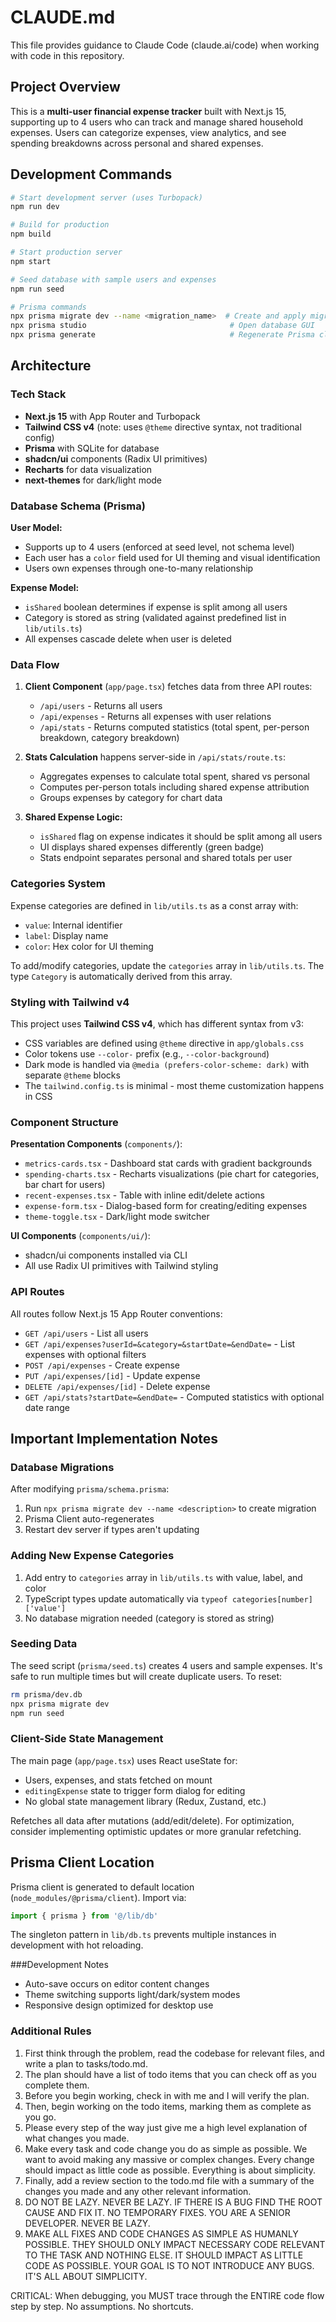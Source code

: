 # CLAUDE.md

This file provides guidance to Claude Code (claude.ai/code) when working with code in this repository.

## Project Overview

This is a **multi-user financial expense tracker** built with Next.js 15, supporting up to 4 users who can track and manage shared household expenses. Users can categorize expenses, view analytics, and see spending breakdowns across personal and shared expenses.

## Development Commands

```bash
# Start development server (uses Turbopack)
npm run dev

# Build for production
npm build

# Start production server
npm start

# Seed database with sample users and expenses
npm run seed

# Prisma commands
npx prisma migrate dev --name <migration_name>  # Create and apply migration
npx prisma studio                                # Open database GUI
npx prisma generate                              # Regenerate Prisma client
```

## Architecture

### Tech Stack
- **Next.js 15** with App Router and Turbopack
- **Tailwind CSS v4** (note: uses `@theme` directive syntax, not traditional config)
- **Prisma** with SQLite for database
- **shadcn/ui** components (Radix UI primitives)
- **Recharts** for data visualization
- **next-themes** for dark/light mode

### Database Schema (Prisma)

**User Model:**
- Supports up to 4 users (enforced at seed level, not schema level)
- Each user has a `color` field used for UI theming and visual identification
- Users own expenses through one-to-many relationship

**Expense Model:**
- `isShared` boolean determines if expense is split among all users
- Category is stored as string (validated against predefined list in `lib/utils.ts`)
- All expenses cascade delete when user is deleted

### Data Flow

1. **Client Component** (`app/page.tsx`) fetches data from three API routes:
   - `/api/users` - Returns all users
   - `/api/expenses` - Returns all expenses with user relations
   - `/api/stats` - Returns computed statistics (total spent, per-person breakdown, category breakdown)

2. **Stats Calculation** happens server-side in `/api/stats/route.ts`:
   - Aggregates expenses to calculate total spent, shared vs personal
   - Computes per-person totals including shared expense attribution
   - Groups expenses by category for chart data

3. **Shared Expense Logic:**
   - `isShared` flag on expense indicates it should be split among all users
   - UI displays shared expenses differently (green badge)
   - Stats endpoint separates personal and shared totals per user

### Categories System

Expense categories are defined in `lib/utils.ts` as a const array with:
- `value`: Internal identifier
- `label`: Display name
- `color`: Hex color for UI theming

To add/modify categories, update the `categories` array in `lib/utils.ts`. The type `Category` is automatically derived from this array.

### Styling with Tailwind v4

This project uses **Tailwind CSS v4**, which has different syntax from v3:

- CSS variables are defined using `@theme` directive in `app/globals.css`
- Color tokens use `--color-` prefix (e.g., `--color-background`)
- Dark mode is handled via `@media (prefers-color-scheme: dark)` with separate `@theme` blocks
- The `tailwind.config.ts` is minimal - most theme customization happens in CSS

### Component Structure

**Presentation Components** (`components/`):
- `metrics-cards.tsx` - Dashboard stat cards with gradient backgrounds
- `spending-charts.tsx` - Recharts visualizations (pie chart for categories, bar chart for users)
- `recent-expenses.tsx` - Table with inline edit/delete actions
- `expense-form.tsx` - Dialog-based form for creating/editing expenses
- `theme-toggle.tsx` - Dark/light mode switcher

**UI Components** (`components/ui/`):
- shadcn/ui components installed via CLI
- All use Radix UI primitives with Tailwind styling

### API Routes

All routes follow Next.js 15 App Router conventions:

- `GET /api/users` - List all users
- `GET /api/expenses?userId=&category=&startDate=&endDate=` - List expenses with optional filters
- `POST /api/expenses` - Create expense
- `PUT /api/expenses/[id]` - Update expense
- `DELETE /api/expenses/[id]` - Delete expense
- `GET /api/stats?startDate=&endDate=` - Computed statistics with optional date range

## Important Implementation Notes

### Database Migrations

After modifying `prisma/schema.prisma`:
1. Run `npx prisma migrate dev --name <description>` to create migration
2. Prisma Client auto-regenerates
3. Restart dev server if types aren't updating

### Adding New Expense Categories

1. Add entry to `categories` array in `lib/utils.ts` with value, label, and color
2. TypeScript types update automatically via `typeof categories[number]['value']`
3. No database migration needed (category is stored as string)

### Seeding Data

The seed script (`prisma/seed.ts`) creates 4 users and sample expenses. It's safe to run multiple times but will create duplicate users. To reset:

```bash
rm prisma/dev.db
npx prisma migrate dev
npm run seed
```

### Client-Side State Management

The main page (`app/page.tsx`) uses React useState for:
- Users, expenses, and stats fetched on mount
- `editingExpense` state to trigger form dialog for editing
- No global state management library (Redux, Zustand, etc.)

Refetches all data after mutations (add/edit/delete). For optimization, consider implementing optimistic updates or more granular refetching.

## Prisma Client Location

Prisma client is generated to default location (`node_modules/@prisma/client`). Import via:
```typescript
import { prisma } from '@/lib/db'
```

The singleton pattern in `lib/db.ts` prevents multiple instances in development with hot reloading.

###Development Notes

- Auto-save occurs on editor content changes
- Theme switching supports light/dark/system modes
- Responsive design optimized for desktop use


### Additional Rules

1. First think through the problem, read the codebase for relevant files, and write a plan to tasks/todo.md.
2. The plan should have a list of todo items that you can check off as you complete them.
3. Before you begin working, check in with me and I will verify the plan.
4. Then, begin working on the todo items, marking them as complete as you go.
5. Please every step of the way just give me a high level explanation of what changes you made.
6. Make every task and code change you do as simple as possible. We want to avoid making any massive or complex changes. Every change should impact as little code as possible. Everything is about simplicity.
7. Finally, add a review section to the todo.md file with a summary of the changes you made and any other relevant information.
8. DO NOT BE LAZY. NEVER BE LAZY. IF THERE IS A BUG FIND THE ROOT CAUSE AND FIX IT. NO TEMPORARY FIXES. YOU ARE A SENIOR DEVELOPER. NEVER BE LAZY.
9. MAKE ALL FIXES AND CODE CHANGES AS SIMPLE AS HUMANLY POSSIBLE. THEY SHOULD ONLY IMPACT NECESSARY CODE RELEVANT TO THE TASK AND NOTHING ELSE. IT SHOULD IMPACT AS LITTLE CODE AS POSSIBLE. YOUR GOAL IS TO NOT INTRODUCE ANY BUGS. IT'S ALL ABOUT SIMPLICITY.

CRITICAL: When debugging, you MUST trace through the ENTIRE code flow step by step. No assumptions. No shortcuts.